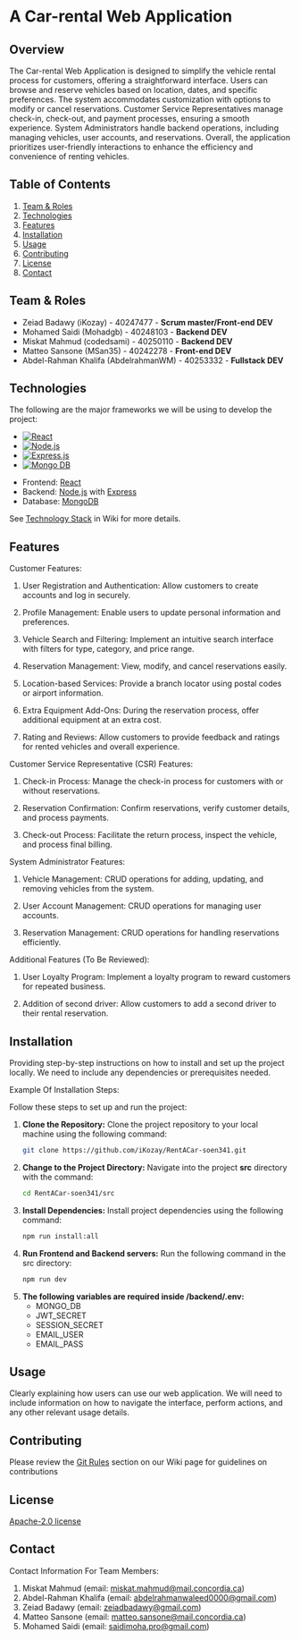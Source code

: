 # A Car-rental Web Application

## Overview

The Car-rental Web Application is designed to simplify the vehicle rental process for customers, offering a 
straightforward interface. Users can browse and reserve vehicles based on location, dates, and specific preferences. 
The system accommodates customization with options to modify or cancel reservations. Customer Service Representatives 
manage check-in, check-out, and payment processes, ensuring a smooth experience. System Administrators handle backend 
operations, including managing vehicles, user accounts, and reservations. Overall, the application prioritizes 
user-friendly interactions to enhance the efficiency and convenience of renting vehicles.

## Table of Contents
1. [Team & Roles](https://github.com/iKozay/RentACar-soen341#team--roles)
2. [Technologies](https://github.com/iKozay/RentACar-soen341#technologies)
3. [Features](https://github.com/iKozay/RentACar-soen341#features)
4. [Installation](https://github.com/iKozay/RentACar-soen341?tab=readme-ov-file#installation)
5. [Usage](https://github.com/iKozay/RentACar-soen341?tab=readme-ov-file#usage)
6. [Contributing](https://github.com/iKozay/RentACar-soen341?tab=readme-ov-file#contributing)
7. [License](https://github.com/iKozay/RentACar-soen341?tab=readme-ov-file#license)
8. [Contact](https://github.com/iKozay/RentACar-soen341?tab=readme-ov-file#contact)
   

## Team & Roles


* Zeiad Badawy (iKozay) -  40247477 - <strong>Scrum master/Front-end DEV</strong>
* Mohamed Saidi (Mohadgb) - 40248103 - <strong>Backend DEV</strong>
* Miskat Mahmud (codedsami) - 40250110 - <strong>Backend DEV</strong>
* Matteo Sansone (MSan35) - 40242278 - <strong>Front-end DEV</strong>
* Abdel-Rahman Khalifa (AbdelrahmanWM) - 40253332 - <strong>Fullstack DEV</strong>



## Technologies

The following are the major frameworks we will be using to develop the project:
* [![React][React.js]][React-url]
* [![Node.js][NodeJS]][NodeJS-url]
* [![Express.js][Express.js]][Express-url]
* [![Mongo DB][MongoDB]][MongoDB-url]


- Frontend: [React](https://reactjs.org/)
- Backend: [Node.js](https://nodejs.org/) with [Express](https://expressjs.com/)
- Database: [MongoDB](https://www.mongodb.com/)

[React.js]: https://img.shields.io/badge/React-20232A?style=for-the-badge&logo=react&logoColor=61DAFB
[React-url]: https://reactjs.org/
[Bootstrap.com]: https://img.shields.io/badge/Bootstrap-563D7C?style=for-the-badge&logo=bootstrap&logoColor=white
[Bootstrap-url]: https://getbootstrap.com
[Express.js]:https://img.shields.io/badge/express.js-%23404d59.svg?style=for-the-badge&logo=express&logoColor=%2361DAFB
[Express-url]:https://expressjs.com/
[NodeJS]:https://img.shields.io/badge/node.js-6DA55F?style=for-the-badge&logo=node.js&logoColor=white
[NodeJS-url]:https://nodejs.org/en
[MongoDB]:https://img.shields.io/badge/MongoDB-%234ea94b.svg?style=for-the-badge&logo=mongodb&logoColor=white
[MongoDB-url]:https://www.mongodb.com/
[GoogleMaps]: https://img.shields.io/badge/Google%20Maps-black?style=for-the-badge&logo=google-maps&logoColor=aqua
[GoogleMaps-url]: https://developers.google.com/maps
See [Technology Stack](https://github.com/iKozay/RentACar-soen341/wiki/Project-Approach-and-Technology-Stack-Selection#3-technology-stack) in Wiki for more details.


## Features



Customer Features:
  1. User Registration and Authentication:
        Allow customers to create accounts and log in securely.
     
  2. Profile Management:
        Enable users to update personal information and preferences.
     
  3. Vehicle Search and Filtering:
        Implement an intuitive search interface with filters for type, category, and price range.
     
  4. Reservation Management:
        View, modify, and cancel reservations easily.

  5. Location-based Services:
        Provide a branch locator using postal codes or airport information.

  6. Extra Equipment Add-Ons:
        During the reservation process, offer additional equipment at an extra cost.

  7. Rating and Reviews:
        Allow customers to provide feedback and ratings for rented vehicles and overall experience.



Customer Service Representative (CSR) Features:
  1. Check-in Process:
        Manage the check-in process for customers with or without reservations.

  2. Reservation Confirmation:
        Confirm reservations, verify customer details, and process payments.

  3. Check-out Process:
        Facilitate the return process, inspect the vehicle, and process final billing.



System Administrator Features:
  1. Vehicle Management:
        CRUD operations for adding, updating, and removing vehicles from the system.

  2. User Account Management:
        CRUD operations for managing user accounts.

  3. Reservation Management:
        CRUD operations for handling reservations efficiently.


 Additional Features (To Be Reviewed):
  1. User Loyalty Program:
        Implement a loyalty program to reward customers for repeated business.

  2. Addition of second driver:
        Allow customers to add a second driver to their rental reservation.
  
  
  

## Installation

Providing step-by-step instructions on how to install and set up the project locally. We need to include any dependencies or prerequisites 
needed.

Example Of Installation Steps:

Follow these steps to set up and run the project:

1. **Clone the Repository:**
   Clone the project repository to your local machine using the following command:
   ```bash
   git clone https://github.com/iKozay/RentACar-soen341.git
2. **Change to the Project Directory:**
   Navigate into the project **src** directory  with the command:
   ```bash
   cd RentACar-soen341/src
3. **Install Dependencies:**
   Install project dependencies using the following command:
   ```bash
   npm run install:all
4. **Run Frontend and  Backend servers:**
   Run the following command in the src directory:
   ```bash
   npm run dev
5. **The following variables are required inside /backend/.env:**
   * MONGO_DB
   * JWT_SECRET
   * SESSION_SECRET
   * EMAIL_USER
   * EMAIL_PASS
## Usage

Clearly explaining how users can use our web application. We will need to include information on how to navigate the interface, perform 
actions, and any other relevant usage details.



## Contributing

Please review the [Git Rules](https://github.com/iKozay/RentACar-soen341/wiki/Git-Rules) section on our Wiki page for guidelines on contributions

## License

[Apache-2.0 license](https://github.com/iKozay/RentACar-soen341?tab=Apache-2.0-1-ov-file#)

## Contact

Contact Information For Team Members:
1. Miskat Mahmud (email: miskat.mahmud@mail.concordia.ca)
2. Abdel-Rahman Khalifa (email: abdelrahmanwaleed0000@gmail.com)
3. Zeiad Badawy (email: zeiadbadawy@gmail.com)
4. Matteo Sansone (email: matteo.sansone@mail.concordia.ca)
5. Mohamed Saidi (email: saidimoha.pro@gmail.com)
